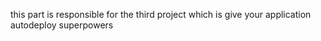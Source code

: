 this part is responsible for the third project which is give your application autodeploy superpowers

